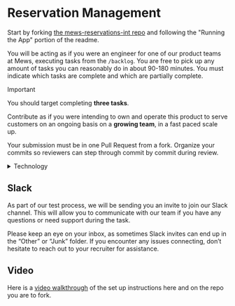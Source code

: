 # Reservation Management

Start by forking [the mews-reservations-int repo](https://github.com/MewsSystems/reservations-interview) and
following the "Running the App" portion of the readme.

You will be acting as if you were an engineer for one of our product teams at Mews, executing tasks from the `/backlog`.
You are free to pick up any amount of tasks you can reasonably do in about 90-180 minutes.
You must indicate which tasks are complete and which are partially complete.

> [!IMPORTANT]
> You should target completing **three tasks**.

Contribute as if you were intending to own and operate this product to serve customers on an ongoing basis on
a **growing team**, in a fast paced scale up.

Your submission must be in one Pull Request from a fork. Organize your commits so reviewers can
step through commit by commit during review.

<details>

<summary>Technology</summary>

The given technologies chosen for the starting point (.NET + React+TS) are what the majority of code at Mews is written in.

You have autonomy for this product as a Product Team. You are able to leverage any library you see fit,
and adopt any design or architectural patterns that are useful.
You will need to **collaborate with the stakeholders (aka interviewers)** on all decisions during review (aka the interview).

</details>

## Slack

As part of our test process, we will be sending you an invite to join our Slack channel.
This will allow you to communicate with our team if you have any questions or need support during the task.

Please keep an eye on your inbox, as sometimes Slack invites can end up in the “Other” or “Junk” folder.
If you encounter any issues connecting, don’t hesitate to reach out to your recruiter for assistance.

## Video

Here is a [video walkthrough](https://www.loom.com/share/55fdbce7269c47468ddb51bca4b87c64?sid=d8e01deb-f6f2-4434-83b0-a127dc614c11) of the set up instructions here and on the repo you are to fork.

